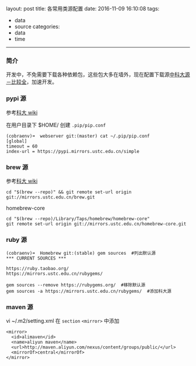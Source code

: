 layout: post
title: 各常用类源配置
date: 2016-11-09 16:10:08
tags: 
  -	data
  - source
categories:
  - data
  - time
  
---

### 简介

开发中，不免需要下载各种依赖包，这些包大多在墙外，现在配置下载源[中科大源－比较全](https://mirrors.ustc.edu.cn/)，加速开发。

<!--more-->

### pypi 源

参考[科大 wiki](https://lug.ustc.edu.cn/wiki/mirrors/help/pypi)

在用户目录下 $HOME/ 创建 `.pip/pip.conf`

```
(cobraenv)➜  webserver git:(master) cat ~/.pip/pip.conf
[global]
timeout = 60
index-url = https://pypi.mirrors.ustc.edu.cn/simple
```

### brew 源

参考[科大 wiki](https://lug.ustc.edu.cn/wiki/mirrors/help/brew.git)

```
cd "$(brew --repo)" && git remote set-url origin git://mirrors.ustc.edu.cn/brew.git
```

homebrew-core
```
cd "$(brew --repo)/Library/Taps/homebrew/homebrew-core"
git remote set-url origin git://mirrors.ustc.edu.cn/homebrew-core.git
```

### ruby 源

```
(cobraenv)➜  Homebrew git:(stable) gem sources  #列出默认源
*** CURRENT SOURCES ***

https://ruby.taobao.org/
https://mirrors.ustc.edu.cn/rubygems/
```
```
gem sources --remove https://rubygems.org/  #移除默认源
gem sources -a https://mirrors.ustc.edu.cn/rubygems/  #添加科大源
```
### maven 源

vi ~/.m2/setting.xml 在 `section` `<mirror>` 中添加
```
<mirror>  
  <id>alimaven</id>  
  <name>aliyun maven</name>  
  <url>http://maven.aliyun.com/nexus/content/groups/public/</url>  
  <mirrorOf>central</mirrorOf>          
</mirror> 
```

